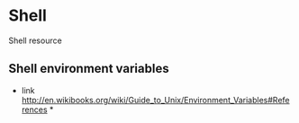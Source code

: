 Shell
=====

Shell resource

## Shell environment variables

* link
http://en.wikibooks.org/wiki/Guide_to_Unix/Environment_Variables#References *
